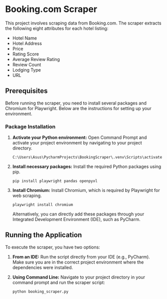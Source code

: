 # Booking.com Scraper

This project involves scraping data from Booking.com. The scraper extracts the following eight attributes for each hotel listing:

- Hotel Name
- Hotel Address
- Price
- Rating Score
- Average Review Rating
- Review Count
- Lodging Type
- URL

## Prerequisites

Before running the scraper, you need to install several packages and Chromium for Playwright. Below are the instructions for setting up your environment.

### Package Installation

1. **Activate your Python environment:**
   Open Command Prompt and activate your project environment by navigating to your project directory.
   ```
   C:\Users\Asus\PycharmProjects\BookingScraper\.venv\Scripts\activate
   ```

2. **Install necessary packages:**
   Install the required Python packages using pip.
   ```
   pip install playwright pandas openpyxl
   ```

3. **Install Chromium:**
   Install Chromium, which is required by Playwright for web scraping.
   ```
   playwright install chromium
   ```

   Alternatively, you can directly add these packages through your Integrated Development Environment (IDE), such as PyCharm.

## Running the Application

To execute the scraper, you have two options:

1. **From an IDE:**
   Run the script directly from your IDE (e.g., PyCharm). Make sure you are in the correct project environment where the dependencies were installed.

2. **Using Command Line:**
   Navigate to your project directory in your command prompt and run the scraper script:
   ```
   python booking_scraper.py
   ```
